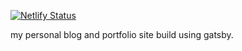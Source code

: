 [![Netlify Status](https://api.netlify.com/api/v1/badges/69743567-9959-4164-8c34-e485ca394ee5/deploy-status)](https://app.netlify.com/sites/alvinlal/deploys)

my personal blog and portfolio site build using gatsby.
